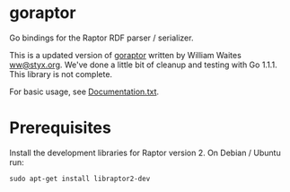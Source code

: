 goraptor
========

Go bindings for the Raptor RDF parser / serializer.

This is a updated version of
[goraptor](https://bitbucket.org/ww/goraptor)
 written by William Waites <ww@styx.org>.  We've done
a little bit of cleanup and testing with Go 1.1.1.  This library is
not complete.

For basic usage, see [Documentation.txt](Documentation.txt).

Prerequisites
===============

Install the development libraries for Raptor version 2.  On
Debian / Ubuntu run:

    sudo apt-get install libraptor2-dev

